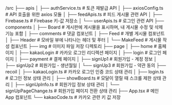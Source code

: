/src
  ├── apis
  │   ├── authService.ts         # 토큰 재발급 API
  │   ├── axiosConfig.ts         # API 호출을 위한 axios 모듈
  │   ├── feedApis.ts            # 피드 게시물 관련 API
  │   ├── Firebase.ts            # Firebase 키-값 저장소
  │   └── userApis.ts            # 로그인 관련 API
  ├── components
  │   ├── Board                  # 게시판에 게시물을 표시하며, 내 게시물 수정 및 삭제 기능 포함
  │   ├── comments               # 댓글 컴포넌트
  │   ├── Feed                   # 개별 게시물 컴포넌트
  │   ├── Header                 # 모바일 뷰에 나타나는 헤더 및 푸터
  │   └── MakeFeed               # 게시물 작성 컴포넌트
  ├── img                        # 이미지 파일 저장 디렉토리
  ├── page
  │   ├── home                   # 홈페이지
  │   ├── kakaoLogin             # 카카오 로그인 리디렉션 페이지
  │   ├── login                  # 로그인 페이지
  │   ├── payment                # 결제 페이지
  │   ├── signUp1                # 회원가입 - 계정 정보
  │   ├── signUp2                # 회원가입 - 생년월일
  │   └── signUp3                # 회원가입 - 약관 동의
  ├── recoil
  │   ├── kakaoLogin.ts          # 카카오 로그인 인증 코드 상태 관리
  │   ├── login.ts               # 로그인 정보 상태 관리
  │   ├── showBoard.ts           # 모달이 열릴 때 스크롤 제한 상태 관리
  │   ├── signUpInfo.ts          # 회원가입 정보 상태 관리
  │   └── signUpPageChange.ts    # 회원가입 페이지 전환 상태 관리
  ├── App.tsx                    # 메인 App 컴포넌트
  └── kakaoCode.ts               # 카카오 관련 키 값 저장